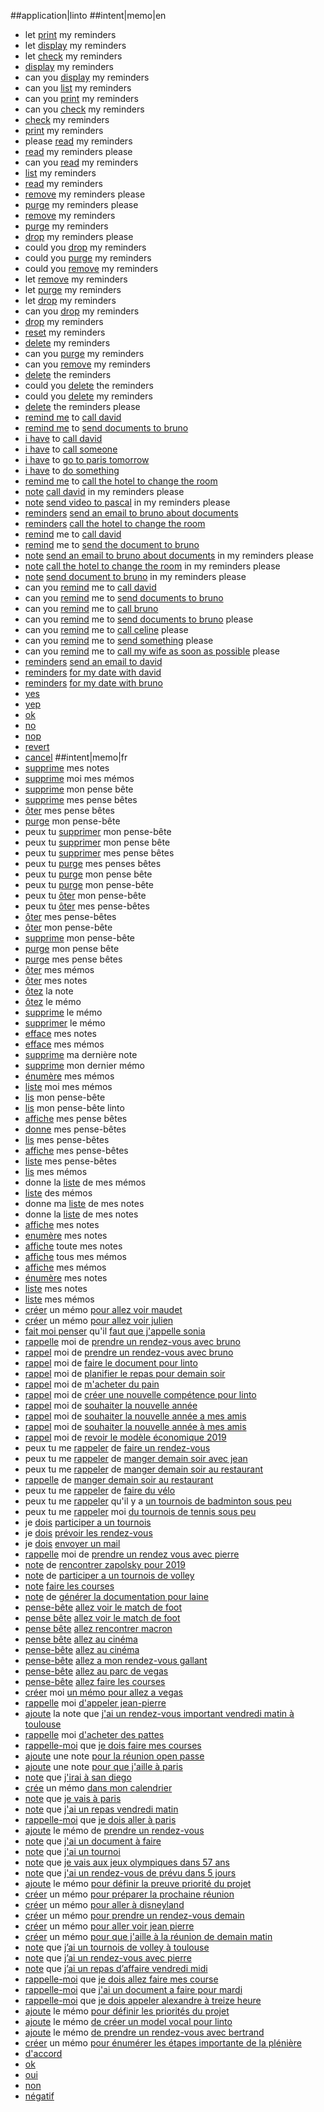 ##application|linto
##intent|memo|en
- let [print](action_list) my reminders
- let [display](action_list) my reminders
- let [check](action_list) my reminders
- [display](action_list) my reminders
- can you [display](action_list) my reminders
- can you [list](action_list) my reminders
- can you [print](action_list) my reminders
- can you [check](action_list) my reminders
- [check](action_list) my reminders
- [print](action_list) my reminders
- please [read](action_list) my reminders
- [read](action_list) my reminders please
- can you [read](action_list) my reminders
- [list](action_list) my reminders
- [read](action_list) my reminders
- [remove](action_delete) my reminders please
- [purge](action_delete) my reminders please
- [remove](action_delete) my reminders
- [purge](action_delete) my reminders
- [drop](action_delete) my reminders please
- could you [drop](action_delete) my reminders
- could you [purge](action_delete) my reminders
- could you [remove](action_delete) my reminders
- let [remove](action_delete) my reminders
- let [purge](action_delete) my reminders
- let [drop](action_delete) my reminders
- can you [drop](action_delete) my reminders
- [drop](action_delete) my reminders
- [reset](action_delete) my reminders
- [delete](action_delete) my reminders
- can you [purge](action_delete) my reminders
- can you [remove](action_delete) my reminders
- [delete](action_delete) the reminders
- could you [delete](action_delete) the reminders
- could you [delete](action_delete) my reminders
- [delete](action_delete) the reminders please
- [remind me](action_create) to [call david](expression)
- [remind me](action_create) to [send documents to bruno](expression)
- [i have](action_create) to [call david](expression)
- [i have](action_create) to [call someone](expression)
- [i have](action_create) to [go to paris tomorrow](expression)
- [i have](action_create) to [do something](expression)
- [remind me](action_create) to [call the hotel to change the room](expression)
- [note](action_create) [call david](expression) in my reminders please
- [note](action_create) [send video to pascal](expression) in my reminders please
- [reminders](action_create) [send an email to bruno about documents](expression)
- [reminders](action_create) [call the hotel to change the room](expression)
- [remind](action_create) me to [call david](expression)
- [remind](action_create) me to [send the document to bruno](expression)
- [note](action_create) [send an email to bruno about documents](expression) in my reminders please
- [note](action_create) [call the hotel to change the room](expression) in my reminders please
- [note](action_create) [send document to bruno](expression) in my reminders please
- can you [remind](action_create) me to [call david](expression)
- can you [remind](action_create) me to [send documents to bruno](expression)
- can you [remind](action_create) me to [call bruno](expression)
- can you [remind](action_create) me to [send documents to bruno](expression) please
- can you [remind](action_create) me to [call celine](expression) please
- can you [remind](action_create) me to [send something](expression) please
- can you [remind](action_create) me to [call my wife as soon as possible](expression) please
- [reminders](action_create) [send an email to david](expression)
- [reminders](action_create) [for my date with david](expression)
- [reminders](action_create) [for my date with bruno](expression)
- [yes](isok)
- [yep](isok)
- [ok](isok)
- [no](isko)
- [nop](isko)
- [revert](isko)
- [cancel](isko)
##intent|memo|fr
- [supprime](action_delete) mes notes
- [supprime](action_delete) moi mes mémos
- [supprime](action_delete) mon pense bête
- [supprime](action_delete) mes pense bêtes
- [ôter](action_delete) mes pense bêtes
- [purge](action_delete) mon pense-bête
- peux tu [supprimer](action_delete) mon pense-bête
- peux tu [supprimer](action_delete) mon pense bête
- peux tu [supprimer](action_delete) mes pense bêtes
- peux tu [purge](action_delete) mes penses bêtes
- peux tu [purge](action_delete) mon pense bête
- peux tu [purge](action_delete) mon pense-bête
- peux tu [ôter](action_delete) mon pense-bête
- peux tu [ôter](action_delete) mes pense-bêtes
- [ôter](action_delete) mes pense-bêtes
- [ôter](action_delete) mon pense-bête
- [supprime](action_delete) mon pense-bête
- [purge](action_delete) mon pense bête
- [purge](action_delete) mes pense bêtes
- [ôter](action_delete) mes mémos
- [ôter](action_delete) mes notes
- [ôtez](action_delete) la note
- [ôtez](action_delete) le mémo
- [supprime](action_delete) le mémo
- [supprimer](action_delete) le mémo
- [efface](action_delete) mes notes
- [efface](action_delete) mes mémos
- [supprime](action_delete) ma dernière note
- [supprime](action_delete) mon dernier mémo
- [énumère](action_list) mes mémos
- [liste](action_list) moi mes mémos
- [lis](action_list) mon pense-bête
- [lis](action_list) mon pense-bête linto
- [affiche](action_list) mes pense bêtes
- [donne](action_list) mes pense-bêtes
- [lis](action_list) mes pense-bêtes
- [affiche](action_list) mes pense-bêtes
- [liste](action_list) mes pense-bêtes
- [lis](action_list) mes mémos
- donne la [liste](action_list) de mes mémos
- [liste](action_list) des mémos
- donne ma [liste](action_list) de mes notes
- donne la [liste](action_list) de mes notes
- [affiche](action_list) mes notes
- [enumère](action_list) mes notes
- [affiche](action_list) toute mes notes
- [affiche](action_list) tous mes mémos
- [affiche](action_list) mes mémos
- [énumère](action_list) mes notes
- [liste](action_list) mes notes
- [liste](action_list) mes mémos
- [créer](action_create) un mémo [pour allez voir maudet](expression)
- [créer](action_create) un mémo [pour allez voir julien](expression)
- [fait moi penser](action_create) qu'il [faut que j'appelle sonia](expression)
- [rappelle](action_create) moi de [prendre un rendez-vous avec bruno](expression)
- [rappel](action_create) moi de [prendre un rendez-vous avec bruno](expression)
- [rappel](action_create) moi de [faire le document pour linto](expression)
- [rappel](action_create) moi de [planifier le repas pour demain soir](expression)
- [rappel](action_create) moi de [m'acheter du pain](expression)
- [rappel](action_create) moi de [créer une nouvelle compétence pour linto](expression)
- [rappel](action_create) moi de [souhaiter la nouvelle année](expression)
- [rappel](action_create) moi de [souhaiter la nouvelle année a mes amis](expression)
- [rappel](action_create) moi de [souhaiter la nouvelle année à mes amis](expression)
- [rappel](action_create) moi de [revoir le modèle économique 2019](expression)
- peux tu me [rappeler](action_create) de [faire un rendez-vous](expression)
- peux tu me [rappeler](action_create) de [manger demain soir avec jean](expression)
- peux tu me [rappeler](action_create) de [manger demain soir au restaurant](expression)
- [rappelle](action_create) de [manger demain soir au restaurant](expression)
- peux tu me [rappeler](action_create) de [faire du vélo](expression)
- peux tu me [rappeler](action_create) qu'il y a [un tournois de badminton sous peu](expression)
- peux tu me [rappeler](action_create) moi [du tournois de tennis sous peu](expression)
- je [dois](action_create) [participer a un tournois](expression)
- je [dois](action_create) [prévoir les rendez-vous](expression)
- je [dois](action_create) [envoyer un mail](expression)
- [rappelle](action_create) moi de [prendre un rendez vous avec pierre](expression)
- [note](action_create) de [rencontrer zapolsky pour 2019](expression)
- [note](action_create) de [participer a un tournois de volley](expression)
- [note](action_create) [faire les courses](expression)
- [note](action_create) de [générer la documentation pour laine](expression)
- [pense-bête](action_create) [allez voir le match de foot](expression)
- [pense bête](action_create) [allez voir le match de foot](expression)
- [pense bête](action_create) [allez rencontrer macron](expression)
- [pense bête](action_create) [allez au cinéma](expression)
- [pense-bête](action_create) [allez au cinéma](expression)
- [pense-bête](action_create) [allez a mon rendez-vous gallant](expression)
- [pense-bête](action_create) [allez au parc de vegas](expression)
- [pense-bête](action_create) [allez faire les courses](expression)
- [créer](action_create) moi [un mémo pour allez a vegas](expression)
- [rappelle](action_create) moi [d'appeler jean-pierre](expression)
- [ajoute](action_create) la note que [j'ai un rendez-vous important vendredi matin à toulouse](expression)
- [rappelle](action_create) moi [d'acheter des pattes](expression)
- [rappelle-moi](action_create) que [je dois faire mes courses](expression)
- [ajoute](action_create) une note [pour la réunion open passe](expression)
- [ajoute](action_create) une note [pour que j'aille à paris](expression)
- [note](action_create) que [j'irai à san diego](expression)
- [crée](action_create) un mémo [dans mon calendrier](expression)
- [note](action_create) que [je vais à paris](expression)
- [note](action_create) que [j'ai un repas vendredi matin](expression)
- [rappelle-moi](action_create) que [je dois aller à paris](expression)
- [ajoute](action_create) le mémo de [prendre un rendez-vous](expression)
- [note](action_create) que [j'ai un document à faire](expression)
- [note](action_create) que [j'ai un tournoi](expression)
- [note](action_create) que [je vais aux jeux olympiques dans 57 ans](expression)
- [note](action_create) que [j'ai un rendez-vous de prévu dans 5 jours](expression)
- [ajoute](action_create) le mémo [pour définir la preuve priorité du projet](expression)
- [créer](action_create) un mémo [pour préparer la prochaine réunion](expression)
- [créer](action_create) un mémo [pour aller à disneyland](expression)
- [créer](action_create) un mémo [pour prendre un rendez-vous demain](expression)
- [créer](action_create) un mémo [pour aller voir jean pierre](expression)
- [créer](action_create) un mémo [pour que j'aille à la réunion de demain matin](expression)
- [note](action_create) que [j’ai un tournois de volley à toulouse](expression)
- [note](action_create) que [j’ai un rendez-vous avec pierre](expression)
- [note](action_create) que [j’ai un repas d’affaire vendredi midi](expression)
- [rappelle-moi](action_create) que [je dois allez faire mes course](expression)
- [rappelle-moi](action_create) que [j'ai un document a faire pour mardi ](expression)
- [rappelle-moi](action_create) que [je dois appeler alexandre à treize heure](expression)
- [ajoute](action_create) le mémo [pour définir les priorités du projet](expression)
- [ajoute](action_create) le mémo [de créer un model vocal pour linto](expression)
- [ajoute](action_create) le mémo [de prendre un rendez-vous avec bertrand](expression)
- [créer](action_create) un mémo [pour énumérer les étapes importante de la plénière](expression)
- [d'accord](isok)
- [ok](isok)
- [oui](isok)
- [non](isok)
- [négatif](isko)